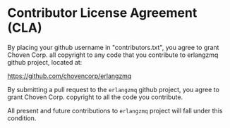 Contributor License Agreement (CLA)
===================================

By placing your github username in "contributors.txt", 
you agree to grant Choven Corp. all copyright to any code 
that you contribute to erlangzmq github project, located at:

https://github.com/chovencorp/erlangzmq

By submitting a pull request to the `erlangzmq` github project, you agree to 
grant Choven Corp. copyright to all the code you contribute.

All present and future contributions to `erlangzmq` project will fall under this condition.

